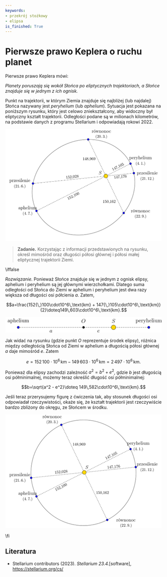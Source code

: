 ```yaml
---
keywords:
- przekrój stożkowy
- elipsa 
is_finished: True
---
```


# Pierwsze prawo Keplera o ruchu planet 

Pierwsze prawo Keplera mówi:

*Planety poruszają się wokół Słońca po eliptycznych trajektoriach, a Słońce znajduje się w jednym z ich ognisk.*

Punkt na trajektorii, w którym Ziemia znajduje się najbliżej (lub najdalej) Słońca nazywany jest *peryhelium* (lub *aphelium*). Sytuacja jest pokazana na poniższym rysunku, który jest celowo zniekształcony, aby widoczny był eliptyczny kształt trajektorii. Odległości podane są w milionach kilometrów, na podstawie danych z programu Stellarium i odpowiadają rokowi 2022.

![Eliptyczna trajektoria Ziemi wokół Słońca](images_pl-figure0.png)

> **Zadanie.** Korzystając z informacji przedstawionych na rysunku, określ mimośród oraz długości półosi głównej i półosi małej eliptycznej trajektorii Ziemi.

\iffalse

*Rozwiązanie.*  Ponieważ Słońce znajduje się w jednym z ognisk elipsy, aphelium i peryhelium są jej głównymi wierzchołkami.
Dlatego suma odległości od Słońca do Ziemi w aphelium i peryhelium jest dwa razy większa od długości osi półcienia $a$. Zatem,

$$a=\frac{152{\,}100\cdot10^6\,\text{km} + 147{\,}105\cdot10^6\,\text{km}}{2}\doteq149\,603\cdot10^6\,\text{km}.$$

![Zależność parametrów od odległości Słońce-Ziemia w aphelium](images_pl-figure1.png)

Jak widać na rysunku (gdzie punkt $O$ reprezentuje środek elipsy), 
różnica między odległością Słońca od Ziemi w aphelium a długością półosi głównej $a$ daje mimośród $e$. Zatem

$$e=152\,100\cdot10^6\,\text{km} - 149\,603\cdot10^6\,\text{km} =2\,497\cdot10^6\,\text{km}.$$

Ponieważ dla elipsy zachodzi zależność $a^2 = b^2 + e^2$, gdzie $b$ jest długością osi półminimalnej, możemy teraz określić długość osi półminimalnej:

$$b=\sqrt{a^2 - e^2}\doteq 149\,582\cdot10^6\,\text{km}.$$

Jeśli teraz przerysujemy figurę z ćwiczenia tak, aby stosunek długości osi odpowiadał rzeczywistości, okaże się, że kształt trajektorii jest rzeczywiście bardzo zbliżony do okręgu, ze Słońcem w środku.

![Trajektoria Ziemi wokół Słońca w skali](images_pl-figure2.png)

\fi

## Literatura

* Stellarium contributors (2023). *Stellarium 23.4.*[software], <https://stellarium.org/cs/>


